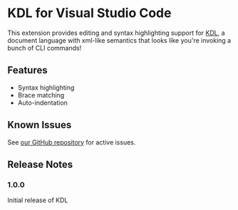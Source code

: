 # KDL for Visual Studio Code

This extension provides editing and syntax highlighting support for
[KDL](https://kdl.dev), a document language with xml-like semantics that looks
like you're invoking a bunch of CLI commands!

## Features

* Syntax highlighting
* Brace matching
* Auto-indentation

## Known Issues

See [our GitHub repository](https://github.com/kdl-org/vscode-kdl) for active
issues.

## Release Notes

### 1.0.0

Initial release of KDL
